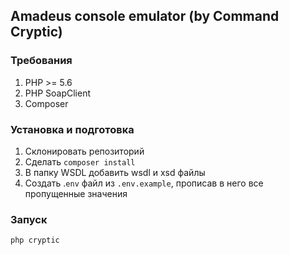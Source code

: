 ## Amadeus console emulator (by Command Cryptic)

### Требования

1. PHP >= 5.6
2. PHP SoapClient 
3. Composer

### Установка и подготовка

1. Склонировать репозиторий
2. Сделать `composer install`
3. В папку WSDL добавить wsdl и xsd файлы
4. Создать .`env` файл из `.env.example`, прописав в него все пропущенные значения

### Запуск

`php cryptic`